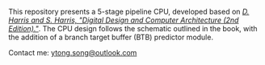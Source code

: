 This repository presents a 5-stage pipeline CPU, developed based on *[D. Harris and S. Harris, "Digital Design and Computer Architecture (2nd Edition)."](https://www.sciencedirect.com/book/9780123944245/digital-design-and-computer-architecture)*. The CPU design follows the schematic outlined in the book, with the addition of a branch target buffer (BTB) predictor module.

Contact me: ytong.song@outlook.com
